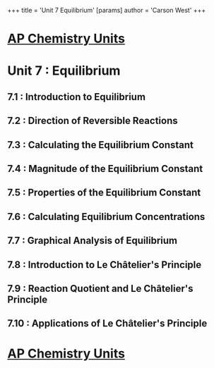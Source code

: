 +++
 title = 'Unit 7  Equilibrium'
[params]
	author = 'Carson West'
+++
# [AP Chemistry Units](./../ap-chemistry-units/)

# Unit 7 : Equilibrium
## 7.1 : Introduction to Equilibrium
## 7.2 : Direction of Reversible Reactions
## 7.3 : Calculating the Equilibrium Constant
## 7.4 : Magnitude of the Equilibrium Constant
## 7.5 : Properties of the Equilibrium Constant
## 7.6 : Calculating Equilibrium Concentrations
## 7.7 : Graphical Analysis of Equilibrium
## 7.8 : Introduction to Le Châtelier's Principle
## 7.9 : Reaction Quotient and Le Châtelier's Principle
## 7.10 : Applications of Le Châtelier's Principle

# [AP Chemistry Units](./../ap-chemistry-units/)